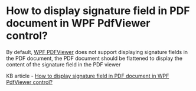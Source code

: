# How to display signature field in PDF document in WPF PdfViewer control?

By default, [WPF PDFViewer](https://www.syncfusion.com/wpf-controls/pdf-viewer) does not support displaying signature fields in the PDF document, the PDF document should be flattened to display the content of the signature field in the PDF viewer

KB article - [How to display signature field in PDF document in WPF PdfViewer control?](https://www.syncfusion.com/kb/9032/how-to-display-signature-field-in-pdf-document-in-wpf-pdfviewer-control)
